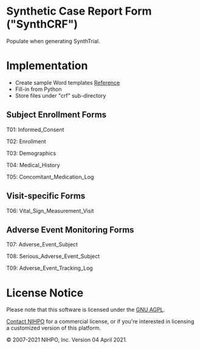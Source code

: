 # Synthetic Case Report Form ("SynthCRF")


Populate when generating SynthTrial.


# Implementation
* Create sample Word templates
[Reference](https://towardsdatascience.com/generating-automated-word-documents-with-python-d258346e1b45)
* Fill-in from Python
* Store files under "crf" sub-directory


## Subject Enrollment Forms

T01: Informed_Consent

T02: Enrollment

T03: Demographics

T04: Medical_History

T05: Concomitant_Medication_Log


## Visit-specific Forms

T06: Vital_Sign_Measurement_Visit



## Adverse Event Monitoring Forms

T07: Adverse_Event_Subject

T08: Serious_Adverse_Event_Subject

T09: Adverse_Event_Tracking_Log



# License Notice
Please note that this software is licensed under the [GNU AGPL](https://www.gnu.org/licenses/why-affero-gpl.html).

[Contact NIHPO](mailto:Jose.Lacal@NIHPO.com?subject=GitHub%20inquiry.) for a commercial license, or if you're interested in licensing a customized version of this platform.

:copyright: 2007-2021 NIHPO, Inc.     Version 04 April 2021.